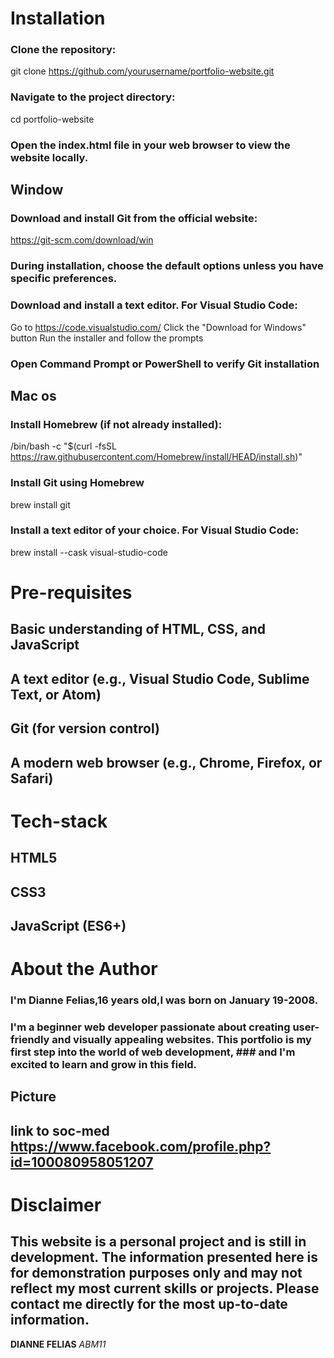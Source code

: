 # Installation
### Clone the repository:
git clone https://github.com/yourusername/portfolio-website.git
### Navigate to the project directory:
cd portfolio-website
### Open the index.html file in your web browser to view the website locally.

## Window 
### Download and install Git from the official website:
https://git-scm.com/download/win
### During installation, choose the default options unless you have specific preferences.
### Download and install a text editor. For Visual Studio Code:

Go to https://code.visualstudio.com/
Click the "Download for Windows" button
Run the installer and follow the prompts

### Open Command Prompt or PowerShell to verify Git installation

## Mac os
### Install Homebrew (if not already installed):
 /bin/bash -c "$(curl -fsSL https://raw.githubusercontent.com/Homebrew/install/HEAD/install.sh)"
### Install Git using Homebrew
brew install git
### Install a text editor of your choice. For Visual Studio Code:
brew install --cask visual-studio-code

# Pre-requisites
## Basic understanding of HTML, CSS, and JavaScript
## A text editor (e.g., Visual Studio Code, Sublime Text, or Atom)
## Git (for version control)
## A modern web browser (e.g., Chrome, Firefox, or Safari)

# Tech-stack
## HTML5
## CSS3
## JavaScript (ES6+)

# About the Author
### I'm Dianne Felias,16 years old,I was born on January 19-2008.
### I'm a beginner web developer passionate about creating user-friendly and visually appealing websites. This portfolio is my first step into the world of web development, ### and I'm excited to learn and grow in this field.

## Picture
## link to soc-med https://www.facebook.com/profile.php?id=100080958051207

# Disclaimer
## This website is a personal project and is still in development. The information presented here is for demonstration purposes only and may not reflect my most current skills or projects. Please contact me directly for the most up-to-date information.
**DIANNE FELIAS**
_ABM11_
